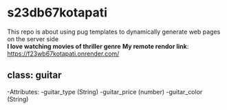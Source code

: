 # s23db67kotapati
This repo is about using pug templates to dynamically generate web pages on the server side
<br>
**I love watching movies of thriller genre**
**My remote rendor link**: https://f23wb67kotapati.onrender.com/
## class: guitar
-Attributes:
    -guitar_type (String)
    -guitar_price (number)
    -guitar_color (String)
